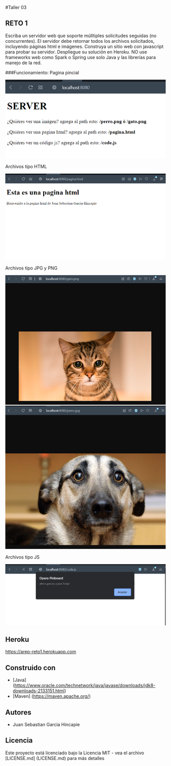 #Taller 03 

## RETO 1

Escriba un servidor web que soporte múlltiples solicitudes seguidas (no concurrentes). El servidor debe retornar todos los archivos solicitados, incluyendo páginas html e imágenes. Construya un sitio web con javascript para probar su servidor. Despliegue su solución en Heroku. NO use frameworks web como Spark o Spring use solo Java y las librerías para manejo de la red.


###Funcionamiento: 
Pagina pincial

![img/img1.png](img/img1.png)

Archivos tipo HTML

![img/img4.png](img/img4.png)



Archivos tipo JPG y  PNG

![img/img2.png](img/img2.png)
![img/img3.png](img/img3.png)


Archivos tipo JS

![img/img5.png](img/img5.png)

## Heroku

https://arep-reto1.herokuapp.com

## Construido con

* [Java] (https://www.oracle.com/technetwork/java/javase/downloads/jdk8-downloads-2133151.html)
* [Maven] (https://maven.apache.org/)


## Autores

* Juan Sebastian Garcia Hincapie 


## Licencia

Este proyecto está licenciado bajo la Licencia MIT - vea el archivo [LICENSE.md] (LICENSE.md) para más detalles
